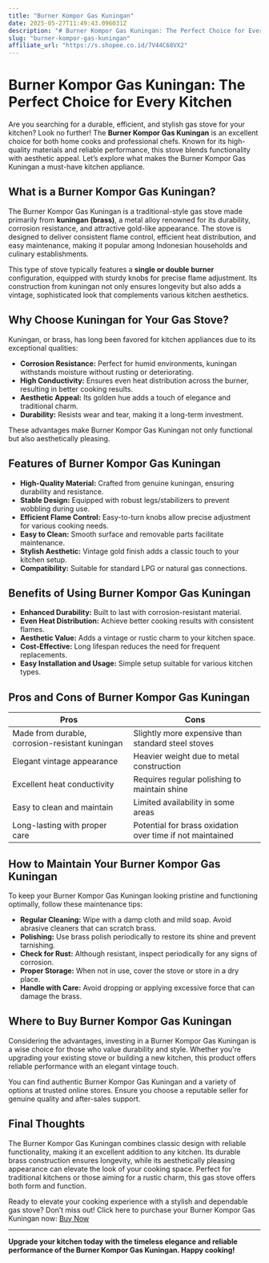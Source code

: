 ```yaml
---
title: "Burner Kompor Gas Kuningan"
date: 2025-05-27T11:49:43.096031Z
description: "# Burner Kompor Gas Kuningan: The Perfect Choice for Every Kitchen..."
slug: "burner-kompor-gas-kuningan"
affiliate_url: "https://s.shopee.co.id/7V44C68VX2"
---
```

# Burner Kompor Gas Kuningan: The Perfect Choice for Every Kitchen

Are you searching for a durable, efficient, and stylish gas stove for your kitchen? Look no further! The **Burner Kompor Gas Kuningan** is an excellent choice for both home cooks and professional chefs. Known for its high-quality materials and reliable performance, this stove blends functionality with aesthetic appeal. Let’s explore what makes the Burner Kompor Gas Kuningan a must-have kitchen appliance.

## What is a Burner Kompor Gas Kuningan?

The Burner Kompor Gas Kuningan is a traditional-style gas stove made primarily from **kuningan (brass)**, a metal alloy renowned for its durability, corrosion resistance, and attractive gold-like appearance. The stove is designed to deliver consistent flame control, efficient heat distribution, and easy maintenance, making it popular among Indonesian households and culinary establishments.

This type of stove typically features a **single or double burner** configuration, equipped with sturdy knobs for precise flame adjustment. Its construction from kuningan not only ensures longevity but also adds a vintage, sophisticated look that complements various kitchen aesthetics.

## Why Choose Kuningan for Your Gas Stove?

Kuningan, or brass, has long been favored for kitchen appliances due to its exceptional qualities:

- **Corrosion Resistance:** Perfect for humid environments, kuningan withstands moisture without rusting or deteriorating.
- **High Conductivity:** Ensures even heat distribution across the burner, resulting in better cooking results.
- **Aesthetic Appeal:** Its golden hue adds a touch of elegance and traditional charm.
- **Durability:** Resists wear and tear, making it a long-term investment.
  
These advantages make Burner Kompor Gas Kuningan not only functional but also aesthetically pleasing.

## Features of Burner Kompor Gas Kuningan

- **High-Quality Material:** Crafted from genuine kuningan, ensuring durability and resistance.
- **Stable Design:** Equipped with robust legs/stabilizers to prevent wobbling during use.
- **Efficient Flame Control:** Easy-to-turn knobs allow precise adjustment for various cooking needs.
- **Easy to Clean:** Smooth surface and removable parts facilitate maintenance.
- **Stylish Aesthetic:** Vintage gold finish adds a classic touch to your kitchen setup.
- **Compatibility:** Suitable for standard LPG or natural gas connections.

## Benefits of Using Burner Kompor Gas Kuningan

- **Enhanced Durability:** Built to last with corrosion-resistant material.
- **Even Heat Distribution:** Achieve better cooking results with consistent flames.
- **Aesthetic Value:** Adds a vintage or rustic charm to your kitchen space.
- **Cost-Effective:** Long lifespan reduces the need for frequent replacements.
- **Easy Installation and Usage:** Simple setup suitable for various kitchen types.

## Pros and Cons of Burner Kompor Gas Kuningan

| Pros                                  | Cons                          |
|----------------------------------------|------------------------------|
| Made from durable, corrosion-resistant kuningan | Slightly more expensive than standard steel stoves |
| Elegant vintage appearance            | Heavier weight due to metal construction |
| Excellent heat conductivity           | Requires regular polishing to maintain shine |
| Easy to clean and maintain            | Limited availability in some areas |
| Long-lasting with proper care        | Potential for brass oxidation over time if not maintained |

## How to Maintain Your Burner Kompor Gas Kuningan

To keep your Burner Kompor Gas Kuningan looking pristine and functioning optimally, follow these maintenance tips:

- **Regular Cleaning:** Wipe with a damp cloth and mild soap. Avoid abrasive cleaners that can scratch brass.
- **Polishing:** Use brass polish periodically to restore its shine and prevent tarnishing.
- **Check for Rust:** Although resistant, inspect periodically for any signs of corrosion.
- **Proper Storage:** When not in use, cover the stove or store in a dry place.
- **Handle with Care:** Avoid dropping or applying excessive force that can damage the brass.

## Where to Buy Burner Kompor Gas Kuningan

Considering the advantages, investing in a Burner Kompor Gas Kuningan is a wise choice for those who value durability and style. Whether you're upgrading your existing stove or building a new kitchen, this product offers reliable performance with an elegant vintage touch.

You can find authentic Burner Kompor Gas Kuningan and a variety of options at trusted online stores. Ensure you choose a reputable seller for genuine quality and after-sales support.

## Final Thoughts

The Burner Kompor Gas Kuningan combines classic design with reliable functionality, making it an excellent addition to any kitchen. Its durable brass construction ensures longevity, while its aesthetically pleasing appearance can elevate the look of your cooking space. Perfect for traditional kitchens or those aiming for a rustic charm, this gas stove offers both form and function.

Ready to elevate your cooking experience with a stylish and dependable gas stove? Don’t miss out! Click here to purchase your Burner Kompor Gas Kuningan now: [Buy Now](https://s.shopee.co.id/7V44C68VX2)

---

**Upgrade your kitchen today with the timeless elegance and reliable performance of the Burner Kompor Gas Kuningan. Happy cooking!**